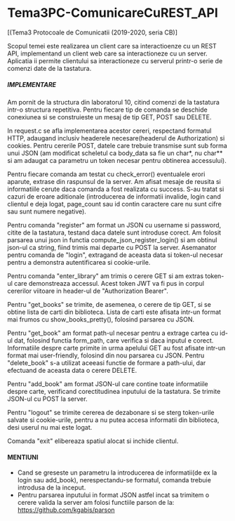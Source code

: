 # Tema3PC-ComunicareCuREST_API
[(Tema3 Protocoale de Comunicatii (2019-2020, seria CB)] 

Scopul temei este realizarea un client care sa interactioenze cu un REST API, 
implementand un client web care sa interactioneze cu un server. Aplicatia
ii permite clientului sa interactioneze cu serverul printr-o serie de comenzi
date de la tastatura.

##### IMPLEMENTARE
Am pornit de la structura din laboratorul 10, citind comenzi de la tastatura 
intr-o structura repetitiva. Pentru fiecare tip de comanda se deschide 
conexiunea si se construieste un mesaj de tip GET, POST sau DELETE.

In request.c se afla implementarea acestor cereri, respectand formatul HTTP,
adaugand inclusiv headerele necesare(headerul de Authorization) si cookies.
Pentru cererile POST, datele care trebuie transmise sunt sub forma unui JSON
(am modificat scheletul ca body_data sa fie un char*, nu char** si am adaugat
ca parametru un token necesar pentru obtinerea accessului).

Pentru fiecare comanda am testat cu check_error() eventualele erori aparute,
extrase din raspunsul de la server. Am afisat mesaje de reusita si informatiile
cerute daca comanda a fost realizata cu success. S-au tratat si cazuri de
eroare aditionale (introducerea de informatii invalide, login cand clientul
e deja logat, page_count sau id contin caractere care nu sunt cifre sau sunt 
numere negative).

Pentru comanda "register" am format un JSON cu username si password, citite
de la tastatura, testand daca datele sunt introduse corect. Am folosit parsarea
unui json in functia compute_json_register_login() si am obtinul json-ul ca
string, fiind trimis mai departe cu POST la server. Asemanator pentru comanda
de "login", extragand de aceasta data si token-ul necesar pentru a demonstra
autentificarea si cookie-urile. 

Pentru comanda "enter_library" am trimis o cerere GET si am extras token-ul
care demonstreaza accessul. Acest token JWT va fi pus in corpul cererilor 
viitoare in header-ul de "Authorization Bearer".

Pentru "get_books" se trimite, de asemenea, o cerere de tip GET, si se obtine
lista de carti din biblioteca. Lista de carti este afisata intr-un format mai
frumos cu show_books_pretty(), folosind parsarea cu JSON.

Pentru "get_book" am format path-ul necesar pentru a extrage cartea cu id-ul 
dat, folosind functia form_path, care verifica si daca inputul e corect.
Informatiile despre carte primite in urma apelului GET au fost afisate intr-un
format mai user-friendly, folosind din nou parsarea cu JSON. Pentru "delete_book"
s-a utilizat aceeasi functie de formare a path-ului, dar efectuand de aceasta 
data o cerere DELETE.

Pentru "add_book" am format JSON-ul care contine toate informatiile despre carte,
verificand corectitudinea inputului de la tastatura. Se trimite JSON-ul cu
POST la server.

Pentru "logout" se trimite cererea de dezabonare si se sterg token-urile 
salvate si cookie-urile, pentru a nu putea accesa informatii din biblioteca,
desi userul nu mai este logat.

Comanda "exit" elibereaza spatiul alocat si inchide clientul.


#### MENTIUNI

- Cand se greseste un parametru la introducerea de informatii(de ex la login sau 
add_book), nerespectandu-se formatul, comanda trebuie introdusa de la inceput.
- Pentru parsarea inputului in format JSON astfel incat sa trimitem o cerere valida
la server am folosi functiile parson de la: https://github.com/kgabis/parson
